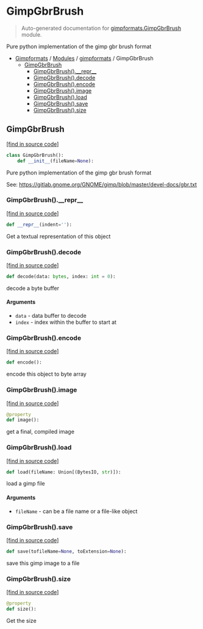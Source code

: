 # GimpGbrBrush

> Auto-generated documentation for [gimpformats.GimpGbrBrush](../../gimpformats/GimpGbrBrush.py) module.

Pure python implementation of the gimp gbr brush format

- [Gimpformats](../README.md#gimpformats-index) / [Modules](../README.md#gimpformats-modules) / [gimpformats](index.md#gimpformats) / GimpGbrBrush
    - [GimpGbrBrush](#gimpgbrbrush)
        - [GimpGbrBrush().\_\_repr\_\_](#gimpgbrbrush__repr__)
        - [GimpGbrBrush().decode](#gimpgbrbrushdecode)
        - [GimpGbrBrush().encode](#gimpgbrbrushencode)
        - [GimpGbrBrush().image](#gimpgbrbrushimage)
        - [GimpGbrBrush().load](#gimpgbrbrushload)
        - [GimpGbrBrush().save](#gimpgbrbrushsave)
        - [GimpGbrBrush().size](#gimpgbrbrushsize)

## GimpGbrBrush

[[find in source code]](../../gimpformats/GimpGbrBrush.py#L12)

```python
class GimpGbrBrush():
    def __init__(fileName=None):
```

Pure python implementation of the gimp gbr brush format

See:
 https://gitlab.gnome.org/GNOME/gimp/blob/master/devel-docs/gbr.txt

### GimpGbrBrush().\_\_repr\_\_

[[find in source code]](../../gimpformats/GimpGbrBrush.py#L126)

```python
def __repr__(indent=''):
```

Get a textual representation of this object

### GimpGbrBrush().decode

[[find in source code]](../../gimpformats/GimpGbrBrush.py#L51)

```python
def decode(data: bytes, index: int = 0):
```

decode a byte buffer

#### Arguments

- `data` - data buffer to decode
- `index` - index within the buffer to start at

### GimpGbrBrush().encode

[[find in source code]](../../gimpformats/GimpGbrBrush.py#L77)

```python
def encode():
```

encode this object to byte array

### GimpGbrBrush().image

[[find in source code]](../../gimpformats/GimpGbrBrush.py#L98)

```python
@property
def image():
```

get a final, compiled image

### GimpGbrBrush().load

[[find in source code]](../../gimpformats/GimpGbrBrush.py#L35)

```python
def load(fileName: Union[(BytesIO, str)]):
```

load a gimp file

#### Arguments

- `fileName` - can be a file name or a file-like object

### GimpGbrBrush().save

[[find in source code]](../../gimpformats/GimpGbrBrush.py#L105)

```python
def save(tofileName=None, toExtension=None):
```

save this gimp image to a file

### GimpGbrBrush().size

[[find in source code]](../../gimpformats/GimpGbrBrush.py#L93)

```python
@property
def size():
```

Get the size
